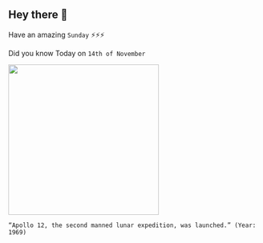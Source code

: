 ## Hey there 👋
Have an amazing `Sunday` ⚡⚡⚡

Did you know Today on `14th of November`
 
 [<img src="https://upload.wikimedia.org/wikipedia/commons/4/4e/Surveyor_3-Apollo_12.jpg" width="300" />](https://en.wikipedia.org/wiki/Apollo_12) 
 ```
“Apollo 12, the second manned lunar expedition, was launched.” (Year: 1969)
```
